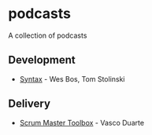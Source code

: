 # podcasts
A collection of podcasts

## Development

* [Syntax](https://syntax.fm/) - Wes Bos, Tom Stolinski

## Delivery

* [Scrum Master Toolbox](https://scrum-master-toolbox.org/) - Vasco Duarte

